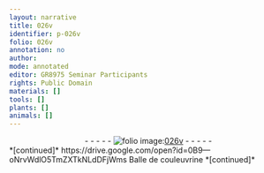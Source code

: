 ```yaml
---
layout: narrative
title: 026v
identifier: p-026v
folio: 026v
annotation: no
author:
mode: annotated
editor: GR8975 Seminar Participants
rights: Public Domain
materials: []
tools: []
plants: []
animals: []
---
```


<div class="folio" align="center">- - - - - <a href="http://gallica.bnf.fr/ark:/12148/btv1b10500001g/f58.item" target="_blank"><img src="https://cu-mkp.github.io/2017-workshop-edition/assets/photo-icon.png" alt="folio image: " style="display:inline-block; margin-bottom:-3px;"/>026v</a> - - - - - </div>   
*[continued]*
    https://drive.google.com/open?id=0B9—oNrvWdlO5TmZXTkNLdDFjWms Balle de couleuvrine  
*[continued]*
 